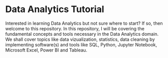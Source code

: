 # Data Analytics Tutorial
Interested in learning Data Analytics but not sure where to start? If so, then welcome to this repository. In this repository, I will be covering the fundamental concepts and tools necessary in the Data Analytics domain. We shall cover topics like data vizualization, statistics, data cleaning by implementing software(s) and tools like SQL, Python, Jupyter Notebook, Microsoft Excel, Power BI and Tableau.
